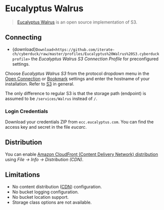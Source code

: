 Eucalyptus Walrus
====

> [Eucalyptus Walrus](http://open.eucalyptus.com/) is an open source implementation of S3. 

## Connecting 

- {download}`Download<https://github.com/iterate-ch/cyberduck/raw/master/profiles/Eucalyptus%20Walrus%20S3.cyberduckprofile>` the *Eucalyptus Walrus S3 Connection Profile* for preconfigured settings.

Choose *Eucalyptus Walrus S3* from the protocol dropdown menu in the [Open Connection](../../cyberduck/connection.md) or [Bookmark](../../cyberduck/bookmarks.md) settings and enter the hostname of your installation. Refer to [S3](index.md) in general.

The only difference to regular S3 is that the storage path (endpoint) is assumed to be `/services/Walrus` instead of `/`.

### Login Credentials

Download your credentials ZIP from `ecc.eucalyptus.com`. You can find the access key and secret in the file *eucarc*.

## Distribution

You can enable [Amazon CloudFront (Content Delivery Network) distribution](../../cdn/cloudfront.md) using *File → Info → Distribution (CDN)*.

## Limitations

- No content distribution ([CDN](../../cdn/index.md)) configuration.
- No bucket logging configuration.
- No bucket location support.
- Storage class options are not available.